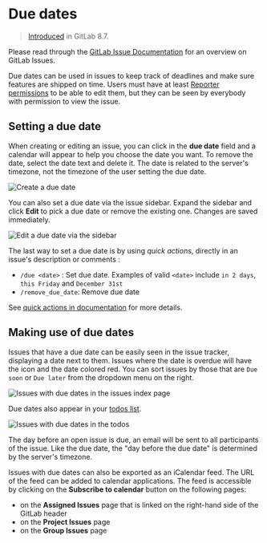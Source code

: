 # Due dates

> [Introduced](https://gitlab.com/gitlab-org/gitlab-foss/-/merge_requests/3614) in GitLab 8.7.

Please read through the [GitLab Issue Documentation](index.md) for an overview on GitLab Issues.

Due dates can be used in issues to keep track of deadlines and make sure features are
shipped on time. Users must have at least [Reporter permissions](../../permissions.md)
to be able to edit them, but they can be seen by everybody with permission to view
the issue.

## Setting a due date

When creating or editing an issue, you can click in the **due date** field and a calendar
will appear to help you choose the date you want. To remove the date, select the date
text and delete it. The date is related to the server's timezone, not the timezone of
the user setting the due date.

![Create a due date](img/due_dates_create.png)

You can also set a due date via the issue sidebar. Expand the
sidebar and click **Edit** to pick a due date or remove the existing one.
Changes are saved immediately.

![Edit a due date via the sidebar](img/due_dates_edit_sidebar.png)

The last way to set a due date is by using _quick actions_, directly in an issue's description or comments :

- `/due <date>` : Set due date. Examples of valid `<date>` include `in 2 days`, `this Friday` and `December 31st`
- `/remove_due_date`: Remove due date

See [quick actions in documentation](../quick_actions.md) for more details.


## Making use of due dates

Issues that have a due date can be easily seen in the issue tracker,
displaying a date next to them. Issues where the date is overdue will have
the icon and the date colored red. You can sort issues by those that are
`Due soon` or `Due later` from the dropdown menu on the right.

![Issues with due dates in the issues index page](img/due_dates_issues_index_page.png)

Due dates also appear in your [todos list](../../todos.md).

![Issues with due dates in the todos](img/due_dates_todos.png)

The day before an open issue is due, an email will be sent to all participants
of the issue. Like the due date, the "day before the due date" is determined by the
server's timezone.

Issues with due dates can also be exported as an iCalendar feed. The URL of the
feed can be added to calendar applications. The feed is accessible by clicking
on the **Subscribe to calendar** button on the following pages:

- on the **Assigned Issues** page that is linked on the right-hand side of the GitLab header
- on the **Project Issues** page
- on the **Group Issues** page
